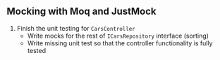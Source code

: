## Mocking with Moq and JustMock

1. Finish the unit testing for `CarsController`
    * Write mocks for the rest of `ICarsRepository` interface (sorting) 
    * Write missing unit test so that the controller functionality is fully tested